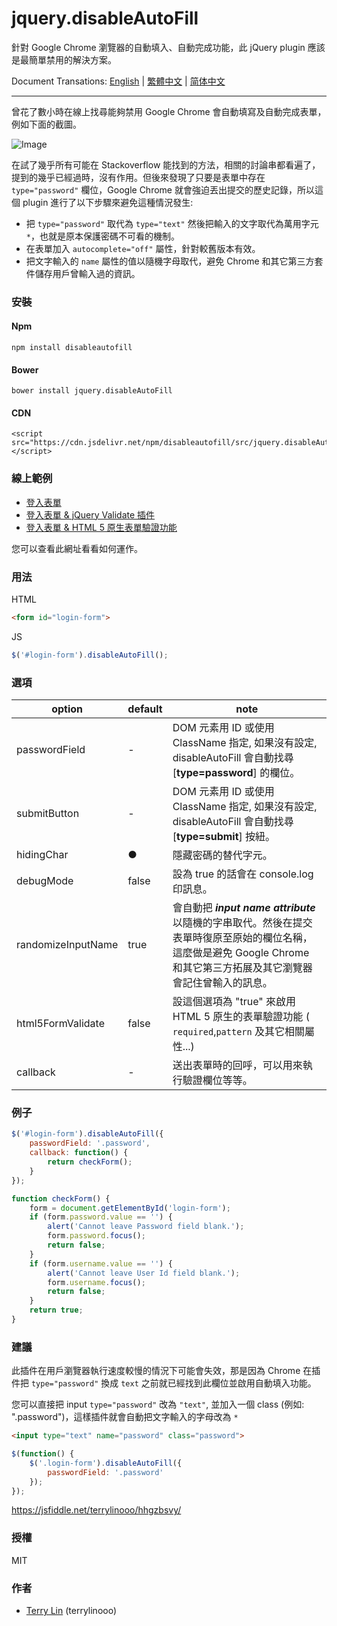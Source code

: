 # jquery.disableAutoFill

針對 Google Chrome 瀏覽器的自動填入、自動完成功能，此 jQuery plugin 應該是最簡單禁用的解決方案。

Document Transations: [English](../README.md) | [繁體中文](./README_zh_TW.md) | [简体中文](./README_zh_CN.md)

----

曾花了數小時在線上找尋能夠禁用 Google Chrome 會自動填寫及自動完成表單，例如下面的截圖。

![Image](https://i.imgur.com/j5Mw1ly.png)

在試了幾乎所有可能在 Stackoverflow 能找到的方法，相關的討論串都看遍了，提到的幾乎已經過時，沒有作用。但後來發現了只要是表單中存在 `type="password"` 欄位，Google Chrome 就會強迫丟出提交的歷史記錄，所以這個 plugin 進行了以下步驟來避免這種情況發生:

- 把 `type="password"` 取代為 `type="text"` 然後把輸入的文字取代為萬用字元 `*`，也就是原本保護密碼不可看的機制。
- 在表單加入 `autocomplete="off"` 屬性，針對較舊版本有效。
- 把文字輸入的 `name` 屬性的值以隨機字母取代，避免 Chrome 和其它第三方套件儲存用戶曾輸入過的資訊。 

### 安裝

#### Npm
```
npm install disableautofill
```

#### Bower
```
bower install jquery.disableAutoFill
```

#### CDN
```
<script src="https://cdn.jsdelivr.net/npm/disableautofill/src/jquery.disableAutoFill.min.js"></script>
```


### 線上範例

- [登入表單](https://terrylinooo.github.io/jquery.disableAutoFill/)
- [登入表單 & jQuery Validate 插件](https://terrylinooo.github.io/jquery.disableAutoFill/jquery-validate.html)
- [登入表單 & HTML 5 原生表單驗證功能](https://terrylinooo.github.io/jquery.disableAutoFill/html5-form-validate.html)

您可以查看此網址看看如何運作。

### 用法

HTML
```html
<form id="login-form">
```

JS
```javascript
$('#login-form').disableAutoFill();
```

### 選項

option | default | note 
---- | --- | ---
passwordField | - | DOM 元素用 ID 或使用 ClassName 指定, 如果沒有設定, disableAutoFill 會自動找尋 [**type=password**] 的欄位。
submitButton | - | DOM 元素用 ID 或使用 ClassName 指定, 如果沒有設定, disableAutoFill 會自動找尋 [**type=submit**] 按紐。
hidingChar | ● | 隱藏密碼的替代字元。
debugMode | false | 設為 true 的話會在 console.log 印訊息。
randomizeInputName | true | 會自動把 <i><strong>input name attribute</strong></i> 以隨機的字串取代。然後在提交表單時復原至原始的欄位名稱，這麼做是避免 Google Chrome 和其它第三方拓展及其它瀏覽器會記住曾輸入的訊息。
html5FormValidate | false | 設這個選項為 "true" 來啟用 HTML 5 原生的表單驗證功能 ( `required`,`pattern` 及其它相關屬性...)
callback | - | 送出表單時的回呼，可以用來執行驗證欄位等等。

### 例子

```javascript
$('#login-form').disableAutoFill({
    passwordField: '.password',
    callback: function() {
        return checkForm();
    }
});

function checkForm() {
    form = document.getElementById('login-form');
    if (form.password.value == '') {
        alert('Cannot leave Password field blank.');
        form.password.focus();
        return false;
    }
    if (form.username.value == '') {
        alert('Cannot leave User Id field blank.');
        form.username.focus();
        return false;
    }
    return true;
}
```

### 建議

此插件在用戶瀏覽器執行速度較慢的情況下可能會失效，那是因為 Chrome 在插件把 `type="password"` 換成 `text` 之前就已經找到此欄位並啟用自動填入功能。

您可以直接把 input `type="password"` 改為 `"text"`, 並加入一個 class (例如: ".password")，這樣插件就會自動把文字輸入的字母改為 `*` 

```html
<input type="text" name="password" class="password">
```
```javascript
$(function() {
    $('.login-form').disableAutoFill({
        passwordField: '.password'
    });
});
```
https://jsfiddle.net/terrylinooo/hhgzbsvy/

### 授權

MIT

### 作者

* <a href="https://en.dictpedia.org">Terry Lin</a> (terrylinooo)
